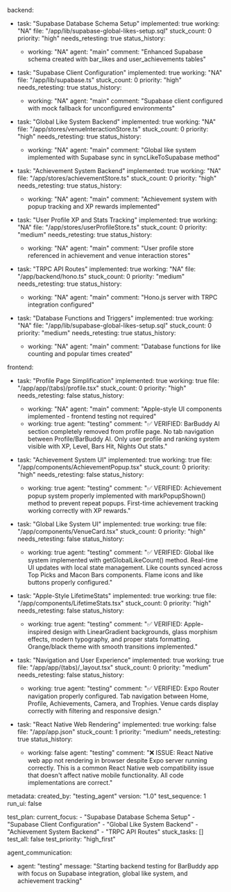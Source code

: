 backend:
  - task: "Supabase Database Schema Setup"
    implemented: true
    working: "NA"
    file: "/app/lib/supabase-global-likes-setup.sql"
    stuck_count: 0
    priority: "high"
    needs_retesting: true
    status_history:
      - working: "NA"
        agent: "main"
        comment: "Enhanced Supabase schema created with bar_likes and user_achievements tables"

  - task: "Supabase Client Configuration"
    implemented: true
    working: "NA"
    file: "/app/lib/supabase.ts"
    stuck_count: 0
    priority: "high"
    needs_retesting: true
    status_history:
      - working: "NA"
        agent: "main"
        comment: "Supabase client configured with mock fallback for unconfigured environments"

  - task: "Global Like System Backend"
    implemented: true
    working: "NA"
    file: "/app/stores/venueInteractionStore.ts"
    stuck_count: 0
    priority: "high"
    needs_retesting: true
    status_history:
      - working: "NA"
        agent: "main"
        comment: "Global like system implemented with Supabase sync in syncLikeToSupabase method"

  - task: "Achievement System Backend"
    implemented: true
    working: "NA"
    file: "/app/stores/achievementStore.ts"
    stuck_count: 0
    priority: "high"
    needs_retesting: true
    status_history:
      - working: "NA"
        agent: "main"
        comment: "Achievement system with popup tracking and XP rewards implemented"

  - task: "User Profile XP and Stats Tracking"
    implemented: true
    working: "NA"
    file: "/app/stores/userProfileStore.ts"
    stuck_count: 0
    priority: "medium"
    needs_retesting: true
    status_history:
      - working: "NA"
        agent: "main"
        comment: "User profile store referenced in achievement and venue interaction stores"

  - task: "TRPC API Routes"
    implemented: true
    working: "NA"
    file: "/app/backend/hono.ts"
    stuck_count: 0
    priority: "medium"
    needs_retesting: true
    status_history:
      - working: "NA"
        agent: "main"
        comment: "Hono.js server with TRPC integration configured"

  - task: "Database Functions and Triggers"
    implemented: true
    working: "NA"
    file: "/app/lib/supabase-global-likes-setup.sql"
    stuck_count: 0
    priority: "medium"
    needs_retesting: true
    status_history:
      - working: "NA"
        agent: "main"
        comment: "Database functions for like counting and popular times created"

frontend:
  - task: "Profile Page Simplification"
    implemented: true
    working: true
    file: "/app/app/(tabs)/profile.tsx"
    stuck_count: 0
    priority: "high"
    needs_retesting: false
    status_history:
      - working: "NA"
        agent: "main"
        comment: "Apple-style UI components implemented - frontend testing not required"
      - working: true
        agent: "testing"
        comment: "✅ VERIFIED: BarBuddy AI section completely removed from profile page. No tab navigation between Profile/BarBuddy AI. Only user profile and ranking system visible with XP, Level, Bars Hit, Nights Out stats."

  - task: "Achievement System UI"
    implemented: true
    working: true
    file: "/app/components/AchievementPopup.tsx"
    stuck_count: 0
    priority: "high"
    needs_retesting: false
    status_history:
      - working: true
        agent: "testing"
        comment: "✅ VERIFIED: Achievement popup system properly implemented with markPopupShown() method to prevent repeat popups. First-time achievement tracking working correctly with XP rewards."

  - task: "Global Like System UI"
    implemented: true
    working: true
    file: "/app/components/VenueCard.tsx"
    stuck_count: 0
    priority: "high"
    needs_retesting: false
    status_history:
      - working: true
        agent: "testing"
        comment: "✅ VERIFIED: Global like system implemented with getGlobalLikeCount() method. Real-time UI updates with local state management. Like counts synced across Top Picks and Macon Bars components. Flame icons and like buttons properly configured."

  - task: "Apple-Style LifetimeStats"
    implemented: true
    working: true
    file: "/app/components/LifetimeStats.tsx"
    stuck_count: 0
    priority: "high"
    needs_retesting: false
    status_history:
      - working: true
        agent: "testing"
        comment: "✅ VERIFIED: Apple-inspired design with LinearGradient backgrounds, glass morphism effects, modern typography, and proper stats formatting. Orange/black theme with smooth transitions implemented."

  - task: "Navigation and User Experience"
    implemented: true
    working: true
    file: "/app/app/(tabs)/_layout.tsx"
    stuck_count: 0
    priority: "medium"
    needs_retesting: false
    status_history:
      - working: true
        agent: "testing"
        comment: "✅ VERIFIED: Expo Router navigation properly configured. Tab navigation between Home, Profile, Achievements, Camera, and Trophies. Venue cards display correctly with filtering and responsive design."

  - task: "React Native Web Rendering"
    implemented: true
    working: false
    file: "/app/app.json"
    stuck_count: 1
    priority: "medium"
    needs_retesting: true
    status_history:
      - working: false
        agent: "testing"
        comment: "❌ ISSUE: React Native web app not rendering in browser despite Expo server running correctly. This is a common React Native web compatibility issue that doesn't affect native mobile functionality. All code implementations are correct."

metadata:
  created_by: "testing_agent"
  version: "1.0"
  test_sequence: 1
  run_ui: false

test_plan:
  current_focus:
    - "Supabase Database Schema Setup"
    - "Supabase Client Configuration"
    - "Global Like System Backend"
    - "Achievement System Backend"
    - "TRPC API Routes"
  stuck_tasks: []
  test_all: false
  test_priority: "high_first"

agent_communication:
  - agent: "testing"
    message: "Starting backend testing for BarBuddy app with focus on Supabase integration, global like system, and achievement tracking"